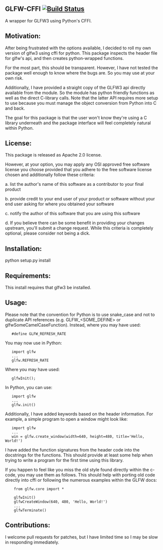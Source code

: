 GLFW-CFFI [![Build Status](https://travis-ci.org/brianbruggeman/glfw-cffi.svg)](https://travis-ci.org/brianbruggeman/glfw-cffi)
---------

A wrapper for GLFW3 using Python's CFFI.

## Motivation:

After being frustrated with the options available, I decided to roll my
own version of glfw3 using cffi for python.  This package inspects the
header file for glfw's api, and then creates python-wrapped functions.

For the most part, this should be transparent.  However, I have not
tested the package well enough to know where the bugs are.  So you may
use at your own risk.

Additionally, I have provided a straight copy of the GLFW3 api directly
available from the module.  So the module has python friendly functions
as well as the direct C-library calls.  Note that the latter API requires
more setup to use because you must manage the object conversion from
Python into C and back.

The goal for this package is that the user won't know they're using
a C library underneath and the package interface will feel completely
natural within Python.

## License:

This package is released as Apache 2.0 license.

However, at your option, you may apply any OSI approved free software
license you choose provided that you adhere to the free software license
chosen and additionally follow these criteria:

 a. list the author's name of this software as a contributor to your
    final product

 b. provide credit to your end user of your product or software without
    your end user asking for where you obtained your software

 c. notify the author of this software that you are using this software

 d. If you believe there can be some benefit in providing your changes
    upstream, you'll submit a change request.  While this criteria is
    completely optional, please consider not being a dick.

## Installation:

   python setup.py install

## Requirements:

This install requires that glfw3 be installed.

## Usage:

Please note that the convention for Python is to use snake_case and not
to duplicate API references (e.g. GLFW_<SOME_DEFINE> or glfwSomeCamelCaseFunction).  Instead, where you may have used:

       #define GLFW_REFRESH_RATE

You may now use in Python:

       import glfw
       ...
       glfw.REFRESH_RATE

Where you may have used:

       glfwInit();

In Python, you can use:

       import glfw
       ...
       glfw.init()

Additionally, I have added keywords based on the header information.
For example, a simple program to open a window might look like:

       import glfw
       ...
       win = glfw.create_window(width=640, height=480, title='Hello, World!')

I have added the function signatures from the header code into the
docstrings for the functions.  This should provide at least some help
when trying to write a program for the first time using this library.

If you happen to feel like you miss the old style found directly within
the c-code, you may use them as follows.  This should help with porting
old code directly into cffi or following the numerous examples within
the GLFW docs:

        from glfw.core import *

        glfwInit()
        glfwCreateWindow(640, 480, 'Hello, World!')
        ...
        glfwTerminate()


## Contributions:

I welcome pull requests for patches, but I have limited time so I may
be slow in responding immediately.

